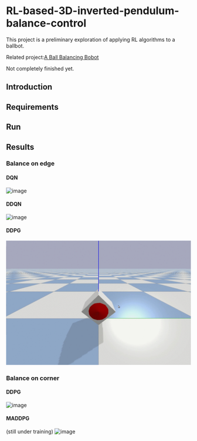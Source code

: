 # RL-based-3D-inverted-pendulum-balance-control
This project is a preliminary exploration of applying RL algorithms to a ballbot.


Related project:[A Ball Balancing Bobot](https://github.com/Pang-Yatian/A-Ball-Balacicng-Robot) 


Not completely finished yet.

## Introduction


## Requirements


## Run

## Results
### Balance on edge

#### DQN
![image](/gif/DQN.gif)
#### DDQN
![image](/gif/DDQN.gif)
#### DDPG
![image](/gif/DDPG.gif)

### Balance on corner
#### DDPG
![image](/gif/DDPG_corner.gif)

#### MADDPG
(still under training)
![image](/gif/MADDPG.gif)
